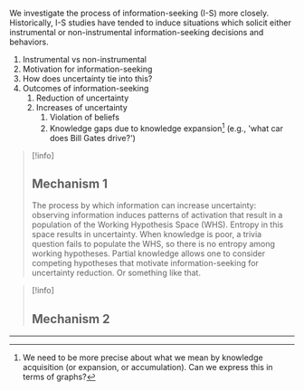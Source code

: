 We investigate the process of information-seeking (I-S) more closely. Historically, I-S studies have tended to induce situations which solicit either instrumental or non-instrumental information-seeking decisions and behaviors.

1. Instrumental vs non-instrumental
2. Motivation for information-seeking
3. How does uncertainty tie into this?
4. Outcomes of information-seeking
	1. Reduction of uncertainty
	2. Increases of uncertainty
		1. Violation of beliefs
		2. Knowledge gaps due to knowledge expansion[^1] (e.g., 'what car does Bill Gates drive?')

> [!info]
> ## Mechanism 1
> The process by which information can increase uncertainty: observing information induces patterns of activation that result in a population of the Working Hypothesis Space (WHS). Entropy in this space results in uncertainty. When knowledge is poor, a trivia question fails to populate the WHS, so there is no entropy among working hypotheses. Partial knowledge allows one to consider competing hypotheses that motivate information-seeking for uncertainty reduction. Or something like that.

> [!info]
> ## Mechanism 2
> 




---



[^1]: We need to be more precise about what we mean by knowledge acquisition (or expansion, or accumulation). Can we express this in terms of graphs?


